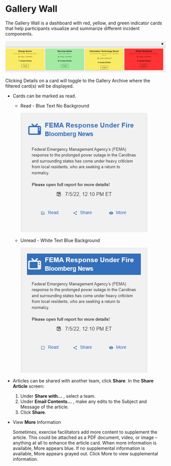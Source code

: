 # Gallery Wall

The Gallery Wall is a dashboard with red, yellow, and green indicator cards that help participants visualize and summarize different incident components. 

![Gallery Wall](../../assets/img/gallery-wall.png)

Clicking Details on a card will toggle to the Gallery Archive where the filtered card(s) will be displayed.  

- Cards can be marked as read.

    - Read - Blue Text No Background

        ![Read Card](../../assets/img/gallery-archive-card-read.png)

    - Unread - White Text Blue Background

        ![Unread Card](../../assets/img/gallery-archive-card-unread.png)

- Articles can be shared with another team, click **Share**. In the **Share Article** screen:
    1. Under **Share with...** , select a team. 
    2. Under **Email Contents...** , make any edits to the Subject and Message of the article.
    3. Click **Share**.

- View **More** Information
    
    Sometimes, exercise facilitators add more content to supplement the article. This could be attached as a PDF document, video, or image – anything at all to enhance the article card. When more information is available, More appears blue. If no supplemental information is available, More appears grayed out. Click More to view supplemental information.
